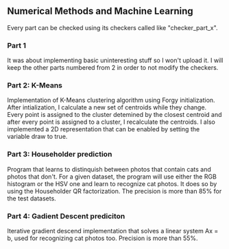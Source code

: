 ## Numerical Methods and Machine Learning
Every part can be checked using its checkers called like "checker_part_x".
### Part 1 
 It was about implementing basic uninteresting stuff so I won't upload it. I will keep the other parts numbered from 2 in order to not modify the checkers.
### Part 2: K-Means
 Implementation of K-Means clustering algorithm using Forgy initialization. After intialization, I calculate a new set of centroids while they change. Every point is assigned to the cluster detemined by the closest centroid and after every point is assigned to a cluster, I recalculate the centroids. I also implemented a 2D representation that can be enabled by setting the variable draw to true.
### Part 3: Householder prediction
 Program that learns to distinquish between photos that contain cats and photos that don't. For a given dataset, the program will use either the RGB histogram or the HSV one and learn to recognize cat photos. It does so by using the Householder QR factorization. The precision is more than 85% for the test datasets.
### Part 4: Gadient Descent prediciton
 Iterative gradient descend implementation that solves a linear system Ax = b, used for recognizing cat photos too. Precision is more than 55%.